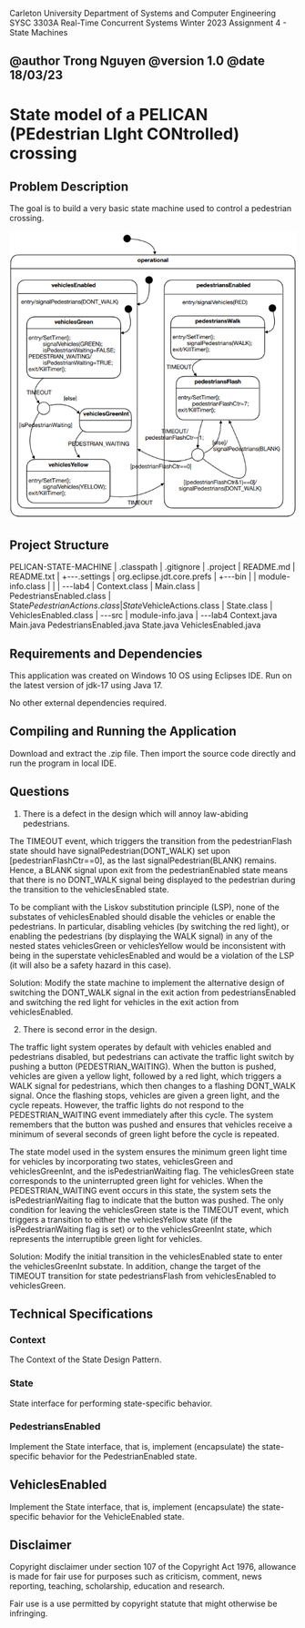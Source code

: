 Carleton University 
Department of Systems and Computer Engineering 
SYSC 3303A Real-Time Concurrent Systems Winter 2023 
Assignment 4 - State Machines 

@author Trong Nguyen
@version 1.0
@date 18/03/23
---------------------------------------------------------------------------------

# State model of a PELICAN (PEdestrian LIght CONtrolled) crossing

## Problem Description

The goal is to build a very basic state machine used to control a pedestrian 
crossing.

![state-machine](/src/state-machine.png)

## Project Structure

PELICAN-STATE-MACHINE
|   .classpath
|   .gitignore
|   .project
|   README.md
|   README.txt
|
+---.settings
|       org.eclipse.jdt.core.prefs
|
+---bin
|   |   module-info.class
|   |
|   \---lab4
|           Context.class
|           Main.class
|           PedestriansEnabled.class
|           State$PedestrianActions.class
|           State$VehicleActions.class
|           State.class
|           VehiclesEnabled.class
|
\---src
    |   module-info.java
    |
    \---lab4
            Context.java
            Main.java
            PedestriansEnabled.java
            State.java
            VehiclesEnabled.java
            
## Requirements and Dependencies

This application was created on Windows 10 OS using Eclipses IDE.
Run on the latest version of jdk-17 using Java 17.

No other external dependencies required.

## Compiling and Running the Application

Download and extract the .zip file. Then import the source code directly and 
run the program in local IDE.

## Questions

1. There is a defect in the design which will annoy law-abiding pedestrians.

The TIMEOUT event, which triggers the transition from the pedestrianFlash
state should have signalPedestrian(DONT_WALK) set upon [pedestrianFlashCtr==0],
as the last signalPedestrian(BLANK) remains. Hence, a BLANK signal upon exit
from the pedestrianEnabled state means that there is no DONT_WALK signal being
displayed to the pedestrian during the transition to the vehiclesEnabled state. 

To be compliant with the Liskov substitution principle (LSP), none of the 
substates of vehiclesEnabled should disable the vehicles or enable the 
pedestrians. In particular, disabling vehicles (by switching the red light), or 
enabling the pedestrians (by displaying the WALK signal) in any of the nested 
states vehiclesGreen or vehiclesYellow would be inconsistent with being in the 
superstate vehiclesEnabled and would be a violation of the LSP (it will also be 
a safety hazard in this case).

Solution: Modify the state machine to implement the alternative design of 
switching the DONT_WALK signal in the exit action from pedestriansEnabled 
and switching the red light for vehicles in the exit action from 
vehiclesEnabled.

2. There is second error in the design.

The traffic light system operates by default with vehicles enabled and 
pedestrians disabled, but pedestrians can activate the traffic light switch 
by pushing a button (PEDESTRIAN_WAITING). When the button is pushed, vehicles 
are given a yellow light, followed by a red light, which triggers a WALK signal 
for pedestrians, which then changes to a flashing DONT_WALK signal. Once the 
flashing stops, vehicles are given a green light, and the cycle repeats. 
However, the traffic lights do not respond to the PEDESTRIAN_WAITING event 
immediately after this cycle. The system remembers that the button was pushed 
and ensures that vehicles receive a minimum of several seconds of green light 
before the cycle is repeated.

The state model used in the system ensures the minimum green light time for 
vehicles by incorporating two states, vehiclesGreen and vehiclesGreenInt, and 
the isPedestrianWaiting flag. The vehiclesGreen state corresponds to the 
uninterrupted green light for vehicles. When the PEDESTRIAN_WAITING event 
occurs in this state, the system sets the isPedestrianWaiting flag to indicate 
that the button was pushed. The only condition for leaving the vehiclesGreen 
state is the TIMEOUT event, which triggers a transition to either the 
vehiclesYellow state (if the isPedestrianWaiting flag is set) or to the 
vehiclesGreenInt state, which represents the interruptible green light for 
vehicles.

Solution: Modify the initial transition in the vehiclesEnabled state to enter 
the vehiclesGreenInt substate. In addition, change the target of the TIMEOUT 
transition for state pedestriansFlash from vehiclesEnabled to vehiclesGreen.

## Technical Specifications

### Context

The Context of the State Design Pattern.

### State

State interface for performing state-specific behavior.

### PedestriansEnabled

Implement the State interface, that is, implement (encapsulate) the 
state-specific behavior for the PedestrianEnabled state.

## VehiclesEnabled

Implement the State interface, that is, implement (encapsulate) the 
state-specific behavior for the VehicleEnabled state.

## Disclaimer

Copyright disclaimer under section 107 of the Copyright Act 1976, allowance is 
made for fair use for purposes such as criticism, comment, news reporting, 
teaching, scholarship, education and research.

Fair use is a use permitted by copyright statute that might otherwise be 
infringing.